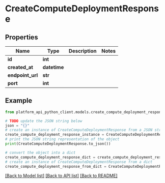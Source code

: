 # CreateComputeDeploymentResponse


## Properties

Name | Type | Description | Notes
------------ | ------------- | ------------- | -------------
**id** | **int** |  | 
**created_at** | **datetime** |  | 
**endpoint_url** | **str** |  | 
**port** | **int** |  | 

## Example

```python
from platform_api_python_client.models.create_compute_deployment_response import CreateComputeDeploymentResponse

# TODO update the JSON string below
json = "{}"
# create an instance of CreateComputeDeploymentResponse from a JSON string
create_compute_deployment_response_instance = CreateComputeDeploymentResponse.from_json(json)
# print the JSON string representation of the object
print(CreateComputeDeploymentResponse.to_json())

# convert the object into a dict
create_compute_deployment_response_dict = create_compute_deployment_response_instance.to_dict()
# create an instance of CreateComputeDeploymentResponse from a dict
create_compute_deployment_response_from_dict = CreateComputeDeploymentResponse.from_dict(create_compute_deployment_response_dict)
```
[[Back to Model list]](../README.md#documentation-for-models) [[Back to API list]](../README.md#documentation-for-api-endpoints) [[Back to README]](../README.md)


